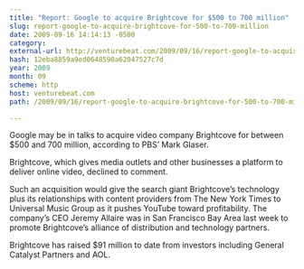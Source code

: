 ```yaml
---
title: "Report: Google to acquire Brightcove for $500 to 700 million"
slug: report-google-to-acquire-brightcove-for-500-to-700-million
date: 2009-09-16 14:14:13 -0500
category: 
external-url: http://venturebeat.com/2009/09/16/report-google-to-acquire-brightcove-for-500-to-700-million/
hash: 12eba8859a9ed0648590a62047527c7d
year: 2009
month: 09
scheme: http
host: venturebeat.com
path: /2009/09/16/report-google-to-acquire-brightcove-for-500-to-700-million/

---
```


Google may be in talks to acquire video company Brightcove for between $500 and 700 million, according to PBS’ Mark Glaser.

Brightcove, which gives media outlets and other businesses a platform to deliver online video, declined to comment.

Such an acquisition would give the search giant Brightcove’s technology plus its relationships with content providers from The New York Times to Universal Music Group as it pushes YouTube toward profitability. The company’s CEO Jeremy Allaire was in San Francisco Bay Area last week to promote Brightcove’s alliance of distribution and technology partners.

Brightcove has raised $91 million to date from investors including General Catalyst Partners and AOL.



    

